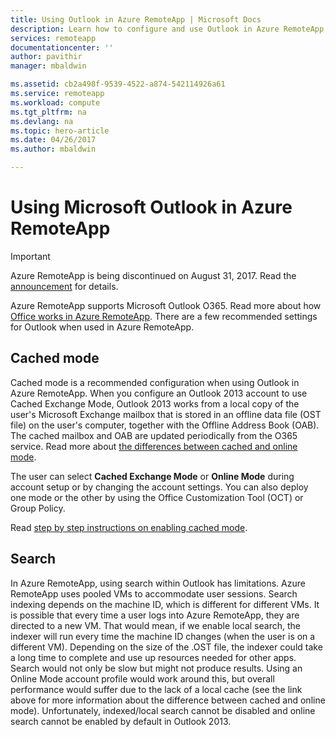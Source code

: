```yaml
---
title: Using Outlook in Azure RemoteApp | Microsoft Docs
description: Learn how to configure and use Outlook in Azure RemoteApp | Microsoft Azure
services: remoteapp
documentationcenter: ''
author: pavithir
manager: mbaldwin

ms.assetid: cb2a498f-9539-4522-a874-542114926a61
ms.service: remoteapp
ms.workload: compute
ms.tgt_pltfrm: na
ms.devlang: na
ms.topic: hero-article
ms.date: 04/26/2017
ms.author: mbaldwin

---
```

# Using Microsoft Outlook in Azure RemoteApp
> [!IMPORTANT]
> Azure RemoteApp is being discontinued on August 31, 2017. Read the [announcement](https://go.microsoft.com/fwlink/?linkid=821148) for details.
> 
> 

Azure RemoteApp supports Microsoft Outlook O365. Read more about how [Office works in Azure RemoteApp](remoteapp-officesubscription.md). There are a few recommended settings for Outlook when used in Azure RemoteApp.

## Cached mode
Cached mode is a recommended configuration when using Outlook in Azure RemoteApp. When you configure an Outlook 2013 account to use Cached Exchange Mode, Outlook 2013 works from a local copy of the user's Microsoft Exchange mailbox that is stored in an offline data file (OST file) on the user's computer, together with the Offline Address Book (OAB). The cached mailbox and OAB are updated periodically from the O365 service. Read more about [the differences between cached and online mode](https://technet.microsoft.com/library/jj683103.aspx).

The user can select **Cached Exchange Mode** or **Online Mode** during account setup or by changing the account settings. You can also deploy one mode or the other by using the Office Customization Tool (OCT) or Group Policy.  

Read [step by step instructions on enabling cached mode](https://technet.microsoft.com/library/c6f4cad9-c918-420e-bab3-8b49e1885034#proc).

## Search
In Azure RemoteApp, using search within Outlook has limitations. Azure RemoteApp uses pooled VMs to accommodate user sessions. Search indexing depends on the machine ID, which is different for different VMs. It is possible that every time a user logs into Azure RemoteApp, they are directed to a new VM. That would mean, if we enable local search, the indexer will run every time the machine ID changes (when the user is on a different VM). Depending on the size of the .OST file, the indexer could take a long time to complete and use up resources needed for other apps. Search would not only be slow but might not produce results. Using an Online Mode account profile would work around this, but overall performance would suffer due to the lack of a local cache (see the link above for more information about the difference between cached and online mode). Unfortunately, indexed/local search cannot be disabled and online search cannot be enabled by default in Outlook 2013.

